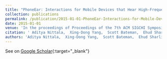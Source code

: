 ```yaml
---
title: "PhoneEar: Interactions for Mobile Devices that Hear High-Frequency Sound-Encoded Data"
collection: publications
permalink: /publication/2015-01-01-PhoneEar-Interactions-for-Mobile-Devices-that-Hear-High-Frequency-Sound-Encoded-Data
date: 2015-01-01
venue: 'In the proceedings of Proceedings of the 7th ACM SIGCHI Symposium on Engineering Interactive Computing Systems (EICS &apos;15)'
citation: ' Aditya Nittala,  Xing-Dong Yang,  Scott Bateman,  Ehud Sharlin,  Saul Greenberg, &quot;PhoneEar: Interactions for Mobile Devices that Hear High-Frequency Sound-Encoded Data.&quot; In the proceedings of Proceedings of the 7th ACM SIGCHI Symposium on Engineering Interactive Computing Systems (EICS &amp;apos;15), 2015.'
authors: 'Aditya Nittala,  Xing-Dong Yang,  Scott Bateman,  Ehud Sharlin,  Saul Greenberg'
---
```

See on [Google Scholar](https://scholar.google.com/scholar?q=PhoneEar:+Interactions+for+Mobile+Devices+that+Hear+High+Frequency+Sound+Encoded+Data){:target="_blank"}